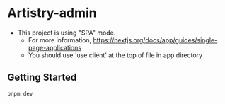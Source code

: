 # Artistry-admin
- This project is using "SPA" mode.
  - For more information, https://nextjs.org/docs/app/guides/single-page-applications
  - You should use 'use client' at the top of file in app directory

## Getting Started
```bash
pnpm dev
```